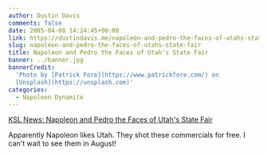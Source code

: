 ```yaml
---
author: Dustin Davis
comments: false
date: 2005-04-08 14:24:45+00:00
link: https://dustindavis.me/napoleon-and-pedro-the-faces-of-utahs-state-fair/
slug: napoleon-and-pedro-the-faces-of-utahs-state-fair
title: Napoleon and Pedro the Faces of Utah's State Fair
banner: ../banner.jpg
bannerCredit:
  'Photo by [Patrick Fore](https://www.patrickfore.com/) on
  [Unsplash](https://unsplash.com)'
categories:
  - Napoleon Dynamite
---
```


[KSL News: Napoleon and Pedro the Faces of Utah's State Fair](http://tv.ksl.com/index.php?nid=5&sid=192684)

Apparently Napoleon likes Utah. They shot these commercials for free. I can't
wait to see them in August!
